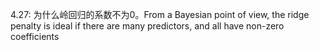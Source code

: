 4.27: 为什么岭回归的系数不为0。From a Bayesian point of view, the ridge penalty is ideal if there are many predictors, and all have non-zero coefficients


